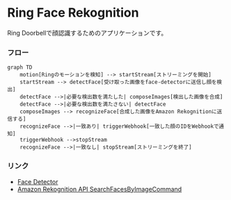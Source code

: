 # Ring Face Rekognition

Ring Doorbellで顔認識するためのアプリケーションです。

### フロー

```mermaid
graph TD
    motion[Ringのモーションを検知] --> startStream[ストリーミングを開始]
    startStream --> detectFace[受け取った画像をface-detectorに送信し顔を検出]
    detectFace -->|必要な検出数を満たした| composeImages[検出した画像を合成]
    detectFace -->|必要な検出数を満たさない| detectFace
    composeImages --> recognizeFace[合成した画像をAmazon Rekognitionに送信する]
    recognizeFace -->|一致あり| triggerWebhook[一致した顔のIDをWebhookで通知]
    triggerWebhook -->stopStream
    recognizeFace -->|一致なし| stopStream[ストリーミングを終了]
```

### リンク

- [Face Detector](https://github.com/nana4rider/face-detector)
- [Amazon Rekognition API SearchFacesByImageCommand](https://docs.aws.amazon.com/AWSJavaScriptSDK/v3/latest/client/rekognition/command/SearchFacesByImageCommand/)
